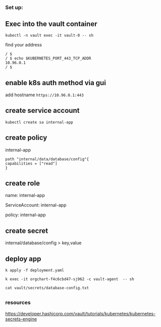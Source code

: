 ##

### Set up:

##


## Exec into the vault container

`kubectl -n vault exec -it vault-0 -- sh`

find your address

```
/ $
/ $ echo $KUBERNETES_PORT_443_TCP_ADDR
10.96.0.1
/ $ 
```


## enable k8s auth method via gui

add hostname `https://10.96.0.1:443`



## create service account

`kubectl create sa internal-app`


## create policy

internal-app

```
path "internal/data/database/config"{
capabilities = ["read"]
}
```


## create role

name: internal-app

ServiceAccount: internal-app

policy: internal-app


## create secret

internal/database/config > key,value




## deploy app

`k apply -f deployment.yaml`

`k exec -it orgchart-f4c6cbd47-sj962 -c vault-agent  -- sh`

`cat vault/secrets/database-config.txt`






##

### resources

https://developer.hashicorp.com/vault/tutorials/kubernetes/kubernetes-secrets-engine
